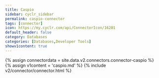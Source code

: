 ```yaml
---
title: Caspio
sidebar: cyclr_sidebar
permalink: caspio-connector
tags: [connector]
icon: https://my.cyclr.com/api/ConnectorIcon/16201
default_header: false
category: Databases
categories: [Databases,Developer Tools]
showv1content: true
---
```

{% assign connectordata = site.data.v2.connectors.connector-caspio %}
{% assign v1content = 'caspio.md' %}
{% include v2/connector/connector.html %}	